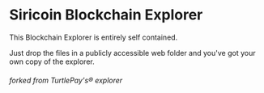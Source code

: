 # Siricoin Blockchain Explorer

This Blockchain Explorer is entirely self contained.

Just drop the files in a publicly accessible web folder and you've got your own copy of the explorer.

###### forked from TurtlePay's® explorer
